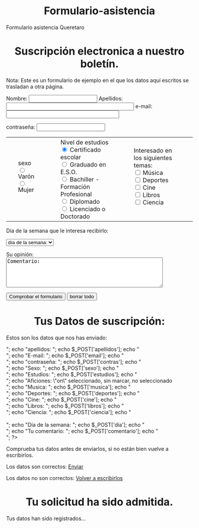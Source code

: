 # Formulario-asistencia
Formulario asistencia Queretaro
 <!DOCTYPE html PUBLIC "-//W3C//DTD XHTML 1.0 Transitional//EN"
"http://www.w3.org/TR/xhtml1/DTD/xhtml1-transitional.dtd">
<html>
<head>
<title>Suscripción boletín</title> 
<style type="text/css">
h1 { text-align: center; }
td { padding: 0.2em 2em ; }
</style>

</head>
<body>
<h1>Suscripción electronica a nuestro boletín.</h1>
<p>Nota: Este es un formulario de ejemplo en el que los datos aquí escritos se 
trasladan a otra página.</p>
<form action="comprobar.php" method="post"/>

<p>Nombre: <input type="text" name="nombre"/>   
   Apellidos: <input type="text" name="apellidos" size="40"/>   
   e-mail: <input type="text" name="email" size="35"/></p>
<p>contraseña: <input type="password" name="contras"/><br/>
<table>
   <tr>
   <td>
   sexo<br/>
   <input type="radio" name="sexo" value="V"/> Varón<br/>
   <input type="radio" name="sexo" value="M"/> Mujer</p>
   </td>
   <td>
   Nivel de estudios<br/>
   <input type="radio" name="estudios" value="elemental" checked="checked">
     Certificado escolar<br/>
   <input type="radio" name="estudios" value="basico"/> 
     Graduado en E.S.O.<br/>
   <input type="radio" name="estudios" value="bachiller"/> 
     Bachiller - Formación Profesional <br/>
   <input type="radio" name="estudios" value="Diplomado"/> 
     Diplomado<br/>
   <input type="radio" name="estudios" value="licenciado"/> 
     Licenciado o Doctorado<br/>
   </td>
   <td>
   Interesado en los siguientes temas: <br/>
   <input type="checkbox" name="musica"/> Música<br/>
   <input type="checkbox" name="deportes"/> Deportes<br/>
   <input type="checkbox" name="cine"/> Cine<br/>
   <input type="checkbox" name="libros"/> Libros<br/>
   <input type="checkbox" name="ciencia"/> Ciencia</p>
   </td>
   </tr>
</table>
<p>Día de la semana que le interesa recibirlo:</p>
<select name="dia">
    <option>día de la semana:</option> 
    <option value="">lunes</option> 
    <option value="Martes">martes</option> 
    <option value="Miércoles">miercoles</option> 
    <option value="Jueves">jueves</option> 
    <option value="Viernes">viernes</option> 
    <option value="Sábado">sábado</option> 
    <option value="Domingo">domingo</option> 
</select>
</p>
<p>Su opinión: <br/>
<textarea name="comentario" rows="5" cols="50">Comentario: </textarea>
<p><input type="submit" value="Comprobar el formulario"> 
   <input type="reset" value="borrar todo"></p>
</form>
</body>
</html>
<!DOCTYPE html PUBLIC "-//W3C//DTD XHTML 1.0 Transitional//EN"
"http://www.w3.org/TR/xhtml1/DTD/xhtml1-transitional.dtd">
<html>
<head>
<title>Comprobar datos</title> 

</head>
<body>
<h1>Tus Datos de suscripción: </h1>
<p>Estos son los datos que nos has enviado:</p>
<?php  
echo "Nombre: "; echo $_POST['nombre']; echo "<br/>";
echo "apellidos: "; echo $_POST['apellidos']; echo "<br/>";
echo "E-mail: "; echo $_POST['email']; echo "<br/>";
echo "contraseña: "; echo $_POST['contras']; echo "<br/>";
echo "Sexo: "; echo $_POST['sexo']; echo "<br/>";
echo "Estudios: "; echo $_POST['estudios']; echo "<br/>";
echo "Aficiones: \"on\" seleccionado, sin marcar, no seleccionado<br/>";
echo "Musica: "; echo $_POST['musica']; echo "<br/>";
echo "Deportes: "; echo $_POST['deportes']; echo "<br/>";
echo "Cine: "; echo $_POST['cine']; echo "<br/>";
echo "Libros: "; echo $_POST['libros']; echo "<br/>";
echo "Ciencia: "; echo $_POST['ciencia']; echo "<br/><br/>";
echo "Día de la semana: "; echo $_POST['dia']; echo "<br/>";
echo "Tu comentario: "; echo $_POST['comentario']; echo "<br/>";
?>
<p>Comprueba tus datos antes de enviarlos, si no están bien vuelve a escribirlos.</p>
<p>Los datos son correctos: <a href="form.html">Enviar</a>
<p>Los datos no son correctos: <a href="enviar.html">Volver a escribirlos</a>

</body>
</html>
<!DOCTYPE html PUBLIC "-//W3C//DTD XHTML 1.0 Transitional//EN"
"http://www.w3.org/TR/xhtml1/DTD/xhtml1-transitional.dtd">
<html>
<head>
<title>comprobado</title> 
</head>
<body>
<h1>Tu solicitud ha sido admitida.</h1>
<p>Tus datos han sido registrados... </p>
</body>
</html>
